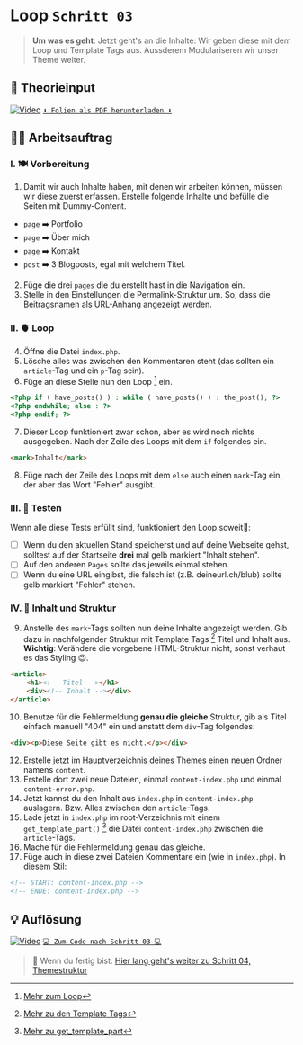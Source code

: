 # Loop `Schritt 03`
> **Um was es geht**: 
> Jetzt geht's an die Inhalte: Wir geben diese mit dem Loop und Template Tags aus.
> Aussderem Modulariseren wir unser Theme weiter.

## 🧠 Theorieinput 
[![Video](https://i3.ytimg.com/vi/O8ij5PXPY8Y/maxresdefault.jpg)](https://www.youtube.com/watch?v=O8ij5PXPY8Y)
[`⬇️ Folien als PDF herunterladen ⬇️`](https://drive.google.com/file/d/113Y4_rMneGblgTD0cXkqgvPRfSpJLdDG/view?usp=sharing)

## 🧑‍💻 Arbeitsauftrag

### I. 🍽️ Vorbereitung 
1. Damit wir auch Inhalte haben, mit denen wir arbeiten können, müssen wir diese zuerst erfassen. Erstelle folgende Inhalte und befülle die Seiten mit Dummy-Content.
- `page` ➡️ Portfolio
- `page` ➡️ Über mich
- `page` ➡️ Kontakt
- `post` ➡️ 3 Blogposts, egal mit welchem Titel.
2. Füge die drei `pages` die du erstellt hast in die Navigation ein.
3. Stelle in den Einstellungen die Permalink-Struktur um. So, dass die Beitragsnamen als URL-Anhang angezeigt werden. 

### II. 🫀 Loop
4. Öffne die Datei `index.php`.
5. Lösche alles was zwischen den Kommentaren steht (das sollten ein `article`-Tag und ein `p`-Tag sein).
6. Füge an diese Stelle nun den Loop [^1] ein.
```php
<?php if ( have_posts() ) : while ( have_posts() ) : the_post(); ?>
<?php endwhile; else : ?>
<?php endif; ?>
```
7. Dieser Loop funktioniert zwar schon, aber es wird noch nichts ausgegeben. Nach der Zeile des Loops mit dem `if` folgendes ein.
```html
<mark>Inhalt</mark>
```
8. Füge nach der Zeile des Loops mit dem `else` auch einen `mark`-Tag ein, der aber das Wort "Fehler" ausgibt.

### III. 🚦 Testen
Wenn alle diese Tests erfüllt sind, funktioniert den Loop soweit🎉: 
- [ ] Wenn du den aktuellen Stand speicherst und auf deine Webseite gehst, solltest auf der Startseite **drei** mal gelb markiert "Inhalt stehen".
- [ ] Auf den anderen `Pages` sollte das jeweils einmal stehen.
- [ ] Wenn du eine URL eingibst, die falsch ist (z.B. deineurl.ch/blub) sollte gelb markiert "Fehler" stehen.

### IV. 📃 Inhalt und Struktur
9. Anstelle des `mark`-Tags sollten nun deine Inhalte angezeigt werden. Gib dazu in nachfolgender Struktur mit Template Tags [^2] Titel und Inhalt aus. **Wichtig**: Verändere die vorgebene HTML-Struktur nicht, sonst verhaut es das Styling 😉.
```html
<article>
    <h1><!-- Titel --></h1>
    <div><!-- Inhalt --></div>
</article>
```
10. Benutze für die Fehlermeldung **genau die gleiche** Struktur, gib als Titel einfach manuell "404" ein und anstatt dem `div`-Tag folgendes:
```html
<div><p>Diese Seite gibt es nicht.</p></div>
```
12. Erstelle jetzt im Hauptverzeichnis deines Themes einen neuen Ordner namens `content`.
13. Erstelle dort zwei neue Dateien, einmal `content-index.php` und einmal `content-error.php`.
14. Jetzt kannst du den Inhalt aus `index.php` in `content-index.php` auslagern. Bzw. Alles zwischen den `article`-Tags. 
15. Lade jetzt in `index.php` im root-Verzeichnis mit einem `get_template_part()` [^3] die Datei `content-index.php` zwischen die `article`-Tags.
16. Mache für die Fehlermeldung genau das gleiche.
17. Füge auch in diese zwei Dateien Kommentare ein (wie in `index.php`). In diesem Stil:
```html
<!-- START: content-index.php -->
<!-- ENDE: content-index.php -->
```

[^1]: [Mehr zum Loop](https://codex.wordpress.org/The_Loop)
[^2]: [Mehr zu den Template Tags](https://codex.wordpress.org/Template_Tags)
[^3]: [Mehr zu get_template_part](https://developer.wordpress.org/reference/functions/get_template_part/)

## 💡 Auflösung 
[![Video](https://i3.ytimg.com/vi/8rHCSOjkW5g/maxresdefault.jpg)](https://www.youtube.com/watch?v=8rHCSOjkW5g)
[``💻 Zum Code nach Schritt 03 💻``](after_03-loop)

>  🔗 Wenn du fertig bist:
>  [Hier lang geht's weiter zu Schritt 04, Themestruktur](/04_themestruktur)